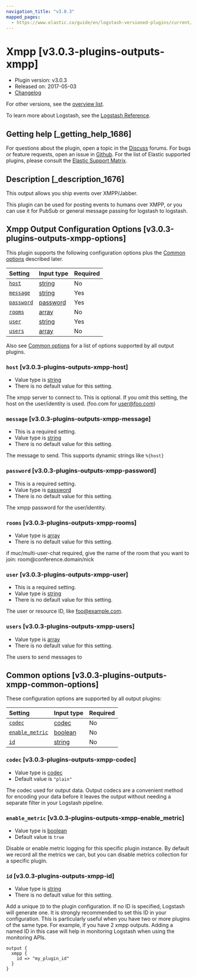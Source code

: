 ```yaml
---
navigation_title: "v3.0.3"
mapped_pages:
  - https://www.elastic.co/guide/en/logstash-versioned-plugins/current/v3.0.3-plugins-outputs-xmpp.html
---
```


# Xmpp [v3.0.3-plugins-outputs-xmpp]

* Plugin version: v3.0.3
* Released on: 2017-05-03
* [Changelog](https://github.com/logstash-plugins/logstash-output-xmpp/blob/v3.0.3/CHANGELOG.md)

For other versions, see the [overview list](output-xmpp-index.md).

To learn more about Logstash, see the [Logstash Reference](https://www.elastic.co/guide/en/logstash/current/index.html).

## Getting help [_getting_help_1686]

For questions about the plugin, open a topic in the [Discuss](http://discuss.elastic.co) forums. For bugs or feature requests, open an issue in [Github](https://github.com/logstash-plugins/logstash-output-xmpp). For the list of Elastic supported plugins, please consult the [Elastic Support Matrix](https://www.elastic.co/support/matrix#matrix_logstash_plugins).

## Description [_description_1676]

This output allows you ship events over XMPP/Jabber.

This plugin can be used for posting events to humans over XMPP, or you can use it for PubSub or general message passing for logstash to logstash.

## Xmpp Output Configuration Options [v3.0.3-plugins-outputs-xmpp-options]

This plugin supports the following configuration options plus the [Common options](v3-0-3-plugins-outputs-xmpp.md#v3.0.3-plugins-outputs-xmpp-common-options) described later.

| Setting | Input type | Required |
| :- | :- | :- |
| [`host`](v3-0-3-plugins-outputs-xmpp.md#v3.0.3-plugins-outputs-xmpp-host) | [string](/lsr/value-types.md#string) | No |
| [`message`](v3-0-3-plugins-outputs-xmpp.md#v3.0.3-plugins-outputs-xmpp-message) | [string](/lsr/value-types.md#string) | Yes |
| [`password`](v3-0-3-plugins-outputs-xmpp.md#v3.0.3-plugins-outputs-xmpp-password) | [password](/lsr/value-types.md#password) | Yes |
| [`rooms`](v3-0-3-plugins-outputs-xmpp.md#v3.0.3-plugins-outputs-xmpp-rooms) | [array](/lsr/value-types.md#array) | No |
| [`user`](v3-0-3-plugins-outputs-xmpp.md#v3.0.3-plugins-outputs-xmpp-user) | [string](/lsr/value-types.md#string) | Yes |
| [`users`](v3-0-3-plugins-outputs-xmpp.md#v3.0.3-plugins-outputs-xmpp-users) | [array](/lsr/value-types.md#array) | No |

Also see [Common options](v3-0-3-plugins-outputs-xmpp.md#v3.0.3-plugins-outputs-xmpp-common-options) for a list of options supported by all output plugins.

### `host` [v3.0.3-plugins-outputs-xmpp-host]

* Value type is [string](/lsr/value-types.md#string)
* There is no default value for this setting.

The xmpp server to connect to. This is optional. If you omit this setting, the host on the user/identity is used. (foo.com for <user@foo.com>)

### `message` [v3.0.3-plugins-outputs-xmpp-message]

* This is a required setting.
* Value type is [string](/lsr/value-types.md#string)
* There is no default value for this setting.

The message to send. This supports dynamic strings like `%{host}`

### `password` [v3.0.3-plugins-outputs-xmpp-password]

* This is a required setting.
* Value type is [password](/lsr/value-types.md#password)
* There is no default value for this setting.

The xmpp password for the user/identity.

### `rooms` [v3.0.3-plugins-outputs-xmpp-rooms]

* Value type is [array](/lsr/value-types.md#array)
* There is no default value for this setting.

if muc/multi-user-chat required, give the name of the room that you want to join: room\@conference.domain/nick

### `user` [v3.0.3-plugins-outputs-xmpp-user]

* This is a required setting.
* Value type is [string](/lsr/value-types.md#string)
* There is no default value for this setting.

The user or resource ID, like <foo@example.com>.

### `users` [v3.0.3-plugins-outputs-xmpp-users]

* Value type is [array](/lsr/value-types.md#array)
* There is no default value for this setting.

The users to send messages to

## Common options [v3.0.3-plugins-outputs-xmpp-common-options]

These configuration options are supported by all output plugins:

| Setting | Input type | Required |
| :- | :- | :- |
| [`codec`](v3-0-3-plugins-outputs-xmpp.md#v3.0.3-plugins-outputs-xmpp-codec) | [codec](/lsr/value-types.md#codec) | No |
| [`enable_metric`](v3-0-3-plugins-outputs-xmpp.md#v3.0.3-plugins-outputs-xmpp-enable_metric) | [boolean](/lsr/value-types.md#boolean) | No |
| [`id`](v3-0-3-plugins-outputs-xmpp.md#v3.0.3-plugins-outputs-xmpp-id) | [string](/lsr/value-types.md#string) | No |

### `codec` [v3.0.3-plugins-outputs-xmpp-codec]

* Value type is [codec](/lsr/value-types.md#codec)
* Default value is `"plain"`

The codec used for output data. Output codecs are a convenient method for encoding your data before it leaves the output without needing a separate filter in your Logstash pipeline.

### `enable_metric` [v3.0.3-plugins-outputs-xmpp-enable_metric]

* Value type is [boolean](/lsr/value-types.md#boolean)
* Default value is `true`

Disable or enable metric logging for this specific plugin instance. By default we record all the metrics we can, but you can disable metrics collection for a specific plugin.

### `id` [v3.0.3-plugins-outputs-xmpp-id]

* Value type is [string](/lsr/value-types.md#string)
* There is no default value for this setting.

Add a unique `ID` to the plugin configuration. If no ID is specified, Logstash will generate one. It is strongly recommended to set this ID in your configuration. This is particularly useful when you have two or more plugins of the same type. For example, if you have 2 xmpp outputs. Adding a named ID in this case will help in monitoring Logstash when using the monitoring APIs.

```
output {
  xmpp {
    id => "my_plugin_id"
  }
}
```
